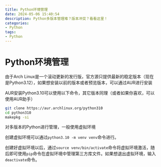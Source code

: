 ```yaml
---
title: Python环境管理
date: 2024-05-06 15:40:54
description: Python多版本管理难？版本冲突？看看这里！
categories:
- Python
tags:
- Python
---
```


# Python环境管理

由于Arch Linux是一个滚动更新的发行版，官方源只提供最新的稳定版本（现在是Python3.12），如果想安装以前的版本或者预览版本，可以通过AUR进行安装

AUR安装Python3.10可以使用以下命令，其它版本同理（或者如果你喜欢，可以使用AUR助手）

```sh
git clone https://aur.archlinux.org/python310
cd python310
makepkg -si
```

对多版本的Python进行管理，一般使用虚拟环境

创建虚拟环境可以通过`python3.10 -m venv venv`命令进行。

创建好虚拟环境以后，通过`source venv/bin/activate`命令将虚拟环境激活，随后即可使用`pip`命令在虚拟环境中管理第三方库文件。如果想退出虚拟环境，输入`deactivate`命令。

